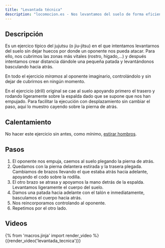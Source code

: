```yaml
---
title: "Levantada técnica"
description: "locomocion.es - Nos levantamos del suelo de forma eficiente y controlada"
---
```


## Descripción

Es un ejercico típico del jujutsu (o jiu-jitsu) en el que intentamos levantarnos del suelo sin dejar huecos por donde un oponente nos pueda atacar. Para ello, nos cubrimos las zonas más vitales (rostro, hígado,...) y después intentamos crear distancia dándole una pequeña patada y levantándonos basculando hacia atrás. 

En todo el ejercicio *miramos* al oponente imaginario, controlándolo y sin dejar de cubrirnos en ningún momento.

En el ejercicio (drill) original se cae al suelo apoyando primero el trasero y rodando ligeramente sobre la espalda dado que se supone que nos han empujado. Para facilitar la ejecución con desplazamiento sin cambiar el paso, aquí lo muestro cayendo sobre la pierna de atrás.

## Calentamiento

No hacer este ejercicio sin antes, como mínimo, [estirar hombros](/calentar/estirar_hombros).

## Pasos

1. El oponente nos empuja, caemos al suelo plegando la pierna de atrás.
2. Quedamos con la pierna delantera estirada y la trasera plegada. Cambiamos de brazos llevando el que estaba atrás hacia adelante, apoyando el codo sobre la rodilla.
3. El otro brazo se atrasa y apoyamos la mano detrás de la espalda. Levantamos ligeramente el cuerpo del suelo.
4. Damos una patada hacia adelante con el talón e inmediatamente, basculamos el cuerpo hacia atrás.
5. Nos reincorporamos controlando al oponente.
6. Repetimos por el otro lado.

## Videos

{% from 'macros.jinja' import render_video %}
{{render_video('levantada_tecnica')}}